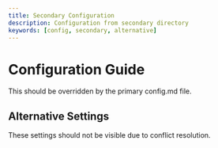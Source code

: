 ```yaml
---
title: Secondary Configuration
description: Configuration from secondary directory
keywords: [config, secondary, alternative]
---
```


# Configuration Guide

This should be overridden by the primary config.md file.

## Alternative Settings

These settings should not be visible due to conflict resolution.